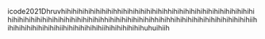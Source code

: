 icode2021Dhruvhihihihihihihihihihhihihihihihihihihhihihihihihihihihihihihihihihihihihihihihihihihihihihihihihihihhihihihihihihihihhihihhihihihihihihihihihihihihihiihihihihihihihihihihiihihihihihihihiihihihihihihihuhuihiih
